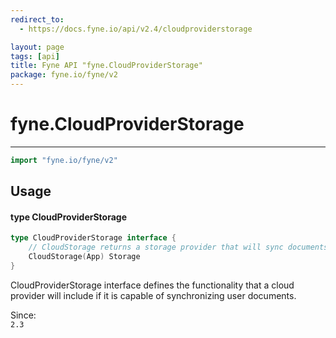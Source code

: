 ```yaml
---
redirect_to:
  - https://docs.fyne.io/api/v2.4/cloudproviderstorage

layout: page
tags: [api]
title: Fyne API "fyne.CloudProviderStorage"
package: fyne.io/fyne/v2
---
```

# fyne.CloudProviderStorage
---

```go
import "fyne.io/fyne/v2"
```

## Usage

#### type CloudProviderStorage

```go
type CloudProviderStorage interface {
	// CloudStorage returns a storage provider that will sync documents to the cloud this provider uses.
	CloudStorage(App) Storage
}
```

CloudProviderStorage interface defines the functionality that a cloud provider will include if it is capable of synchronizing user documents.


<div class="since">Since: <code>
2.3</code></div>

